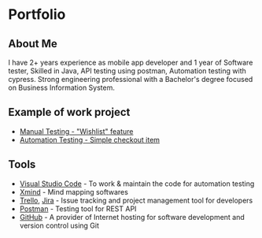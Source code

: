 # Portfolio

## About Me
I have 2+ years experience as mobile app developer and 1 year of Software tester, Skilled in Java, API testing using postman, Automation testing with cypress. Strong engineering professional with a Bachelor's degree focused on Business Information System.

## Example of work project
- [Manual Testing - "Wishlist" feature](https://github.com/dementozzz/Wishlist_Feature_Manual_Testing)
- [Automation Testing - Simple checkout item](https://github.com/dementozzz/Cypress_simple_checkout_item)

## Tools
- [Visual Studio Code](https://code.visualstudio.com/) - To work & maintain the code for automation testing
- [Xmind](https://xmind.app/) - Mind mapping softwares
- [Trello](https://trello.com/), [Jira](https://www.atlassian.com/software/jira) - Issue tracking and project management tool for developers
- [Postman](https://www.postman.com/) - Testing tool for REST API
- [GitHub](https://github.com/) - A provider of Internet hosting for software development and version control using Git
